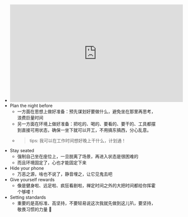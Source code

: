 - <iframe width="560" height="315" src="https://www.youtube.com/embed/3NSkk31vFbU" title="YouTube video player" frameborder="0" allow="accelerometer; autoplay; clipboard-write; encrypted-media; gyroscope; picture-in-picture" allowfullscreen></iframe>
- Plan the night before
	- 一方面在思想上做好准备：预先谋划好要做什么，避免坐在那里再思考，浪费巨量时间
	- 另一方面在环境上做好准备：把吃的、喝的、要看的、要干的、工具都摆到直接可用状态，确保一坐下就可以开工，不用搞东搞西，分心乱意。
	- > tips: 我可以在工作时间想好晚上干什么，计划通！
- Stay seated
	- 强制自己坐在座位上，一旦脱离了场景，再进入状态是很困难的
	- 而且环境固定了，心也才能固定下来
- Hide your phone
	- 万恶之源，啥也不说了，静音埋之，让它见鬼去吧
- Give yourself rewards
	- 像是健身啦、远足啦、疯狂看剧啦，禅定时间之外的大把时间都给你挥霍个够喽！
- Setting standards
	- 重要的是高标准、高坚持，不要轻易说这次我就先做到这儿叭，要坚持，敬畏习惯的力量 💪